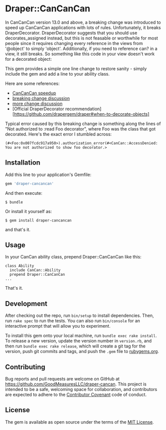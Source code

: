 # Draper::CanCanCan

In CanCanCan version 13.0 and above, a breaking change was introduced to speed up CanCanCan applications with lots
of rules. Unfortunately, it breaks DraperDecorator. DraperDecorator suggests that you should use decorates_assigned instead, but this is not feasable or worthwhile for most people since it requires changing every reference in the views from '@object' to simply 'object'. Additionally, if you need to reference can? in a view, it still breaks. So something like this code in your view doesn't work for a decorated object: 

This gem provides a simple one line change to restore sanity - simply include the gem and add a line to your ability class.

Here are some references:
* [CanCanCan speedup](https://github.com/CanCanCommunity/cancancan/pull/178)
* [breaking change discussion](https://github.com/CanCanCommunity/cancancan/pull/257)
* [more change discussion](https://github.com/CanCanCommunity/cancancan/issues/255)
* [Official DraperDecorator recommendation][https://github.com/drapergem/draper#when-to-decorate-objects]

Typical error caused by this breaking change is something along the lines of "Not authorized to :read Foo decorator", where Foo was the class that got decorated. Here's the exact error I stumbled across:

    (#<Foo:0x007fcdc917a950>).authorization_error(#<CanCan::AccessDenied: You are not authorized to show foo decorator.>


## Installation

Add this line to your application's Gemfile:

```ruby
gem 'draper-cancancan'
```

And then execute:

    $ bundle

Or install it yourself as:

    $ gem install draper-cancancan



and that's it.

## Usage

In your CanCan ability class, prepend Draper::CanCanCan like this:

```
class Ability 
  include CanCan::Ability
  prepend Draper::CanCanCan
...
```

That's it.

## Development

After checking out the repo, run `bin/setup` to install dependencies. Then, run `rake spec` to run the tests. You can also run `bin/console` for an interactive prompt that will allow you to experiment.

To install this gem onto your local machine, run `bundle exec rake install`. To release a new version, update the version number in `version.rb`, and then run `bundle exec rake release`, which will create a git tag for the version, push git commits and tags, and push the `.gem` file to [rubygems.org](https://rubygems.org).

## Contributing

Bug reports and pull requests are welcome on GitHub at https://github.com/GoodMeasuresLLC/draper-cancan. This project is intended to be a safe, welcoming space for collaboration, and contributors are expected to adhere to the [Contributor Covenant](contributor-covenant.org) code of conduct.


## License

The gem is available as open source under the terms of the [MIT License](http://opensource.org/licenses/MIT).

